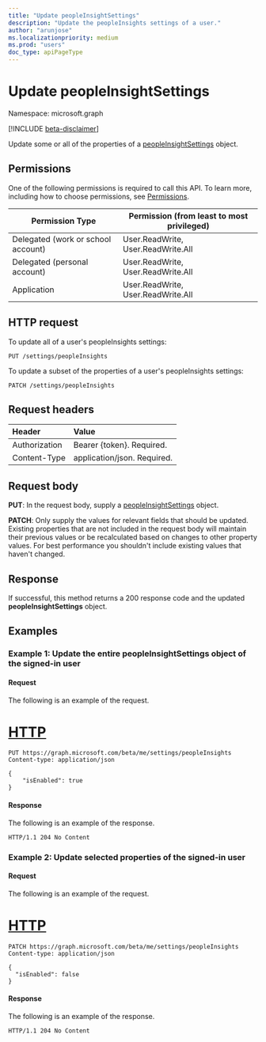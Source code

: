 ```yaml
---
title: "Update peopleInsightSettings"
description: "Update the peopleInsights settings of a user."
author: "arunjose"
ms.localizationpriority: medium
ms.prod: "users"
doc_type: apiPageType
---
```


# Update peopleInsightSettings

Namespace: microsoft.graph

[!INCLUDE [beta-disclaimer](../../includes/beta-disclaimer.md)]

Update some or all of the properties of a [peopleInsightSettings](../resources/peopleInsightSettings.md) object.

## Permissions
One of the following permissions is required to call this API. To learn more, including how to choose permissions, see [Permissions](/graph/permissions-reference).

|Permission Type                   |Permission (from least to most privileged)     |
|----------------------------------|---------------------------------------------- |
|Delegated (work or school account)|User.ReadWrite, User.ReadWrite.All             |
|Delegated (personal account)      |User.ReadWrite, User.ReadWrite.All             |
|Application                       |User.ReadWrite, User.ReadWrite.All             |

## HTTP request

To update all of a user's peopleInsights settings:
<!-- { "blockType": "ignored" } -->
```http
PUT /settings/peopleInsights
```

To update a subset of the properties of a user's peopleInsights settings:
<!-- { "blockType": "ignored" } -->
```http
PATCH /settings/peopleInsights
```

## Request headers
| Header       | Value|
|:-----------|:------|
| Authorization  | Bearer {token}. Required.  |
| Content-Type  | application/json. Required.  |

## Request body
 **PUT**: In the request body, supply a [peopleInsightSettings](../resources/peopleinsightsettings.md) object.
 
 **PATCH**: Only supply the values for relevant fields that should be updated. Existing properties that are not included in the request body will maintain their previous values or be recalculated based on changes to other property values. For best performance you shouldn't include existing values that haven't changed.
 
## Response

If successful, this method returns a 200 response code and the updated **peopleInsightSettings** object.

## Examples

### Example 1: Update the entire peopleInsightSettings object of the signed-in user

#### Request

The following is an example of the request.

# [HTTP](#tab/http)
<!-- {
  "blockType": "request",
  "name": "put_peopleinsightsettings"
}-->
```http
PUT https://graph.microsoft.com/beta/me/settings/peopleInsights
Content-type: application/json

{
    "isEnabled": true
}
```

#### Response

The following is an example of the response.
<!-- {
  "blockType": "response",
  "name": "put_peopleinsightsettings"
} -->
```http
HTTP/1.1 204 No Content
```

### Example 2: Update selected properties of the signed-in user

#### Request

The following is an example of the request.

# [HTTP](#tab/http)
<!-- {
  "blockType": "request",
  "name": "patch_peopleinsightsettings"
}-->
```http
PATCH https://graph.microsoft.com/beta/me/settings/peopleInsights
Content-type: application/json

{
  "isEnabled": false
}
```

#### Response

The following is an example of the response.
<!-- {
  "blockType": "response",
  "name": "patch_peopleinsightsettings"
} -->
```http
HTTP/1.1 204 No Content
```

<!--
{
  "type": "#page.annotation",
  "description": "Update peopleInsightSettings",
  "keywords": "",
  "section": "documentation",
  "tocPath": "",
  "suppressions": [
  ]
}
-->


